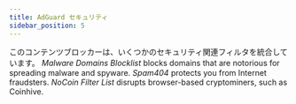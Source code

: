 ```yaml
---
title: AdGuard セキュリティ
sidebar_position: 5
---
```


このコンテンツブロッカーは、いくつかのセキュリティ関連フィルタを統合しています。 _Malware Domains Blocklist_ blocks domains that are notorious for spreading malware and spyware. _Spam404_ protects you from Internet fraudsters. _NoCoin Filter List_ disrupts browser-based cryptominers, such as Coinhive.
